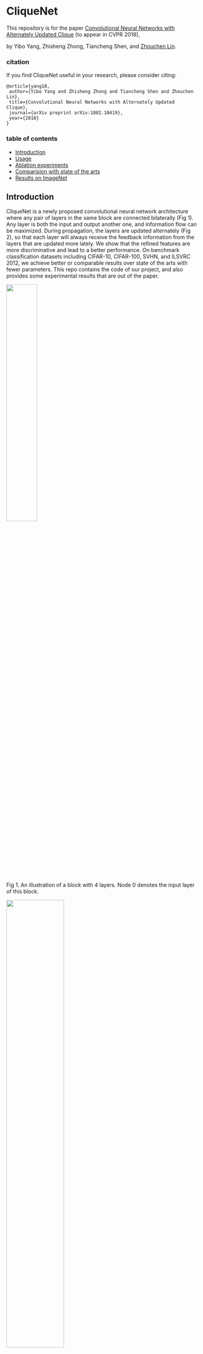 # CliqueNet


This repository is for the paper [Convolutional Neural Networks with Alternately Updated Clique](https://arxiv.org/abs/1802.10419) (to appear in CVPR 2018),

by Yibo Yang, Zhisheng Zhong, Tiancheng Shen, and [Zhouchen Lin](http://www.cis.pku.edu.cn/faculty/vision/zlin/zlin.htm).

### citation
If you find CliqueNet useful in your research, please consider citing:

	@article{yang18,
	 author={Yibo Yang and Zhisheng Zhong and Tiancheng Shen and Zhouchen Lin},
	 title={Convolutional Neural Networks with Alternately Updated Clique},
	 journal={arXiv preprint arXiv:1802.10419},
	 year={2018}
	}

### table of contents
- [Introduction](#introduction)
- [Usage](#usage)
- [Ablation experiments](#ablation-experiments)
- [Comparision with state of the arts](#comparision-with-state-of-the-arts)
- [Results on ImageNet](#results-on-imagenet)

## Introduction
CliqueNet is a newly proposed convolutional neural network architecture where any pair of layers in the same block are connected bilaterally (Fig 1). Any layer is both the input and output another one, and information flow can be maximized. During propagation, the layers are updated alternately (Fig 2), so that each layer will always receive the feedback information from the layers that are updated more lately. We show that the refined features are more discriminative and lead to a better performance. On benchmark classification datasets including CIFAR-10, CIFAR-100, SVHN, and ILSVRC 2012, we achieve better or comparable results over state of the arts with fewer parameters. This repo contains the code of our project, and also provides some experimental results that are out of the paper.


<div align=left><img src="https://raw.githubusercontent.com/iboing/CliqueNet/master/img/fig1.JPG" width="40%" height="40%">

Fig 1. An illustration of a block with 4 layers. Node 0 denotes the input layer of this block.


<div align=left><img src="https://raw.githubusercontent.com/iboing/CliqueNet/master/img/tab1.JPG" width="55%" height="55%">

Fig 2. Alternate updating rule in CliqueNet. "{}" denotes the concatenating operator.



## Usage

- Our experiments are conducted with [TensorFlow](https://github.com/tensorflow/tensorflow) in Python 2.
- Clone this repo: `git clone https://github.com/iboing/CliqueNet`
- An example to train a model on CIFAR or SVHN:
```bash
python train.py --gpu [gpu id] --dataset [cifar-10 or cifar-100 or SVHN] --k [filters per layer] --T [all layers of three blocks] --dir [path to save models]
```
- Additional techniques (optional): if you want to use attentional transition, bottleneck architecture, or compression strategy in our paper, add `--if_a True`, `--if_b True`, and `--if_c True`, respectively.


## Ablation experiments

With the feedback connections, CliqueNet alternately re-update previous layers with updated layers, to enable refined features. The weights among layers are re-used for multiple times, so that a deeper representation space can be attained with a fixed number of parameters. In order to test the effectiveness of CliqueNet's feature refinement, we analyze the features generated in different stages by conducting experiments using different versions of CliqueNet. As illustrated by Fig 3, the CliqueNet(I+I) only uses Stage-I feature. The CliqueNet(I+II) uses Stage-I feature concatenated with input layer as the block feature, but transits Stage-II feature into the next block. The CliqueNet(II+II) only uses refined features.

<div align=left><img src="https://raw.githubusercontent.com/iboing/CliqueNet/master/img/fig3.JPG" width="55%" height="55%">

Fig 3. A schema for CliqueNet(i+j), i,j belong to {I,II}.

|Model|block feature|transit|error(%)|
|---|---|---|---|
|CliqueNet(I+I)|{ X_0, Stage-I }|Stage-I|6.64|
|CliqueNet(I+II)|{ X_0, Stage-I }|Stage-II|6.1|
|CliqueNet(II+II)|{ X_0, Stage-II }|Stage-II|5.76|

Tab 1. Resutls of different versions of CliqueNets.

To run the experiments above, please modify `train.py` as:
```python
from models.cliquenet_I_I import build_model
```
for CliqueNet(I+I), and
```python
from models.cliquenet_I_II import build_model
```
for CliqueNet(I+II).

We further consider a situation where the feedback is not processed entirely. Concretely, when k=64 and T=15, we use the Stage-II feature, but only the first `X` steps, see Fig 2. Then `X=0` is just the case of CliqueNet(I+I), and `X=5` corresponds to CliqueNet(II+II).


|Model|CIFAR-10 | CIFAR-100|
|---|---|---|
|CliqueNet(X=0)|5.83|24.79|
|CliqueNet(X=1)|5.63|24.65|
|CliqueNet(X=2)|5.54|24.37|
|CliqueNet(X=3)|5.41|23.84|
|CliqueNet(X=4)|5.20|24.04|
|CliqueNet(X=5)|5.12|23.73|

Tab 2. Performance of CliqueNets with different `X`.

To run the experiments with different `X`, modify `train.py` as:
```python
from models.cliquenet_X import build_model
```
and set the value of `X` in `./models/cliquenet_X.py`

## Comparision with state of the arts

The results listed below demonstrate the superiority of CliqueNet over DenseNet when there are no additional techniques (bottleneck, compression, etc.).

|Model                               | FLOPs | Params | CIFAR-10 | CIFAR-100 | SVHN |
|------------------------------------| ------|--------| -------- |-----------|------|
|DenseNet  (k = 12, T = 36)          | 0.53G | 1.0M   |  7.00    |  27.55    | 1.79 |
|DenseNet  (k = 12, T = 96)          | 3.54G | 7.0M   |  5.77    |  23.79    | 1.67 |
|DenseNet  (k = 24, T = 96)          | 13.78G| 27.2M  |  5.83    |  23.42    | 1.59 |
|CliqueNet (k = 36, T = 12)          | 0.91G | 0.94M  |  5.93    |  27.32    | 1.77 |
|CliqueNet (k = 64, T = 15)          | 4.21G | 4.49M  |  5.12    |  23.98    | 1.62 |
|CliqueNet (k = 80, T = 15)          | 6.45G | 6.94M  |  5.10    |  23.32    | 1.56 |
|CliqueNet (k = 80, T = 18)          | 9.45G | 10.14M |  5.06    |  23.14    | 1.51 |

Tab 3. Main results on CIFAR and SVHN without data augmentation.

Because larger T would lead to higher computation cost and slightly more parameters, we prefer using a larger k in our experiments. To make comparisons more fair, we also consider the situation where k and T of DenseNets and CliqueNets are exactly the same, see Tab 4.

|Model|Params|CIFAR-10 | CIFAR-100|
|---|---|---|---|
|DenseNet(k=12,T=36)|1.02M|7.00|27.55|
|CliqueNet(k=12,T=36)|1.05M|5.79|26.85|
|||||
|DenseNet(k=24,T=18)|0.99M|7.13|27.70|
|CliqueNet(k=24,T=18)|0.99M|6.04|26.57|
|||||
|DenseNet(k=36,T=12)|0.96M|6.89|27.54|
|CliqueNet(k=36,T=12)|0.94M|5.93|27.32|

Tab 4. Comparisons with the same k and T.

Note that the result of DenseNet(k=12, T=36) is reported by original paper. The others are implementated by ourselves under the same experimental settings.



## Results on ImageNet

to update
